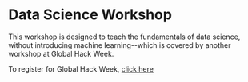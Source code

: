 # Data Science Workshop
This workshop is designed to teach the fundamentals of data science, without introducing machine learning--which is covered by another workshop at Global Hack Week.

To register for Global Hack Week, [click here](https://ghw.mlh.io)
